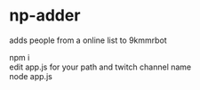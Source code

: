 # np-adder
adds people from a online list to 9kmmrbot

npm i  
edit app.js for your path and twitch channel name  
node app.js
